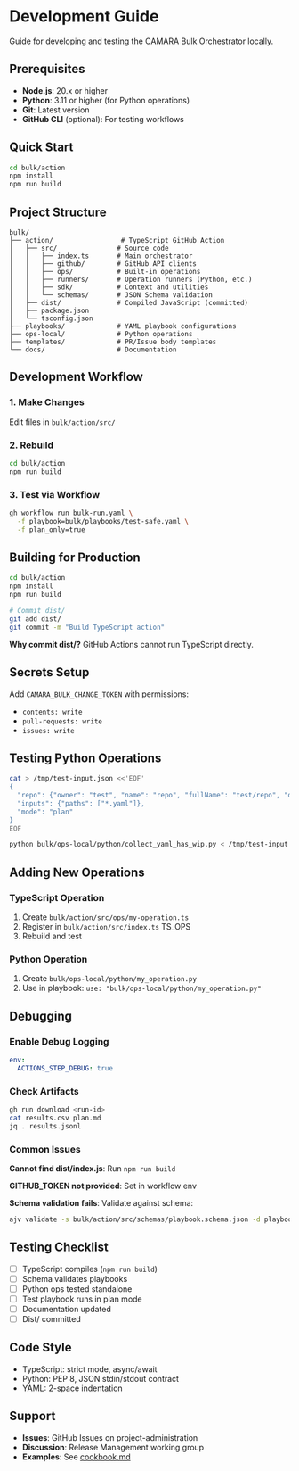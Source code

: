 # Development Guide

Guide for developing and testing the CAMARA Bulk Orchestrator locally.

## Prerequisites

- **Node.js**: 20.x or higher
- **Python**: 3.11 or higher (for Python operations)
- **Git**: Latest version
- **GitHub CLI** (optional): For testing workflows

## Quick Start

```bash
cd bulk/action
npm install
npm run build
```

## Project Structure

```
bulk/
├── action/                 # TypeScript GitHub Action
│   ├── src/               # Source code
│   │   ├── index.ts       # Main orchestrator
│   │   ├── github/        # GitHub API clients
│   │   ├── ops/           # Built-in operations
│   │   ├── runners/       # Operation runners (Python, etc.)
│   │   ├── sdk/           # Context and utilities
│   │   └── schemas/       # JSON Schema validation
│   ├── dist/              # Compiled JavaScript (committed)
│   ├── package.json
│   └── tsconfig.json
├── playbooks/             # YAML playbook configurations
├── ops-local/             # Python operations
├── templates/             # PR/Issue body templates
└── docs/                  # Documentation
```

## Development Workflow

### 1. Make Changes

Edit files in `bulk/action/src/`

### 2. Rebuild

```bash
cd bulk/action
npm run build
```

### 3. Test via Workflow

```bash
gh workflow run bulk-run.yaml \
  -f playbook=bulk/playbooks/test-safe.yaml \
  -f plan_only=true
```

## Building for Production

```bash
cd bulk/action
npm install
npm run build

# Commit dist/
git add dist/
git commit -m "Build TypeScript action"
```

**Why commit dist/?** GitHub Actions cannot run TypeScript directly.

## Secrets Setup

Add `CAMARA_BULK_CHANGE_TOKEN` with permissions:
- `contents: write`
- `pull-requests: write`
- `issues: write`

## Testing Python Operations

```bash
cat > /tmp/test-input.json <<'EOF'
{
  "repo": {"owner": "test", "name": "repo", "fullName": "test/repo", "defaultBranch": "main"},
  "inputs": {"paths": ["*.yaml"]},
  "mode": "plan"
}
EOF

python bulk/ops-local/python/collect_yaml_has_wip.py < /tmp/test-input.json | jq .
```

## Adding New Operations

### TypeScript Operation

1. Create `bulk/action/src/ops/my-operation.ts`
2. Register in `bulk/action/src/index.ts` TS_OPS
3. Rebuild and test

### Python Operation

1. Create `bulk/ops-local/python/my_operation.py`
2. Use in playbook: `use: "bulk/ops-local/python/my_operation.py"`

## Debugging

### Enable Debug Logging

```yaml
env:
  ACTIONS_STEP_DEBUG: true
```

### Check Artifacts

```bash
gh run download <run-id>
cat results.csv plan.md
jq . results.jsonl
```

### Common Issues

**Cannot find dist/index.js**: Run `npm run build`

**GITHUB_TOKEN not provided**: Set in workflow env

**Schema validation fails**: Validate against schema:
```bash
ajv validate -s bulk/action/src/schemas/playbook.schema.json -d playbook.yaml
```

## Testing Checklist

- [ ] TypeScript compiles (`npm run build`)
- [ ] Schema validates playbooks
- [ ] Python ops tested standalone
- [ ] Test playbook runs in plan mode
- [ ] Documentation updated
- [ ] Dist/ committed

## Code Style

- TypeScript: strict mode, async/await
- Python: PEP 8, JSON stdin/stdout contract
- YAML: 2-space indentation

## Support

- **Issues**: GitHub Issues on project-administration
- **Discussion**: Release Management working group
- **Examples**: See [cookbook.md](cookbook.md)
